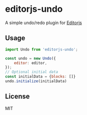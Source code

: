 # editorjs-undo
A simple undo/redo plugin for [Editorjs](https://editorjs.io/)

## Usage
```js
import Undo from 'editorjs-undo';

const undo = new Undo({
    editor: editor,
});
// Optional initial data
const initialData = {blocks: []}
undo.initialize(initialData)
```

## License
MIT